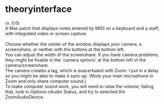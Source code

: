 # theoryinterface<br>
(v. 0.0)<br>
A Max patch that displays notes entered by MIDI on a keyboard and a staff, with integrated video or screen capture.<br>
<br>
Choose whether the center of the window displays your camera, a screenshare, or neither with the buttons at the bottom left.<br>
You can adjust the width of the screenshare. If you have camera problems, they might be fixable in the 'camera options' at the bottom left of the camera/screenshare.<br>
The camera creates a lag, which is exacerbated with Zoom. I put in a delay so you might be able to make it sync up. (Mute your main microphone in Zoom and only share computer sound.)<br>
To make computer sound work, you will need to raise the volume; failing that, look in Options->Audio Status, and try to selected the ZoomAudioDevice.<br>
